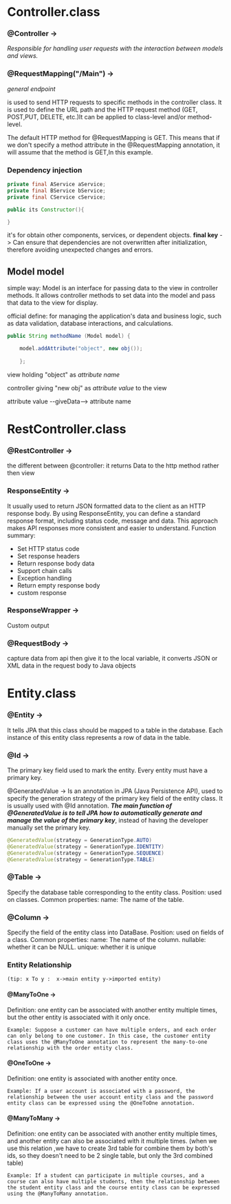 # Controller.class

### @Controller -> 
*Responsible for handling user requests with the interaction between models and views.* 

### @RequestMapping("/Main") ->
*general endpoint*

is used to send HTTP requests to specific methods in the controller class. It is used to define the URL path and the HTTP request method (GET, POST,PUT, DELETE, etc.)It can be applied to class-level and/or method-level. 

The default HTTP method for @RequestMapping is GET. This means that if we don't specify a method attribute in the @RequestMapping annotation, it will assume that the method is GET,In this example.

### Dependency injection
```java
private final AService aService;  
private final BService bService;  
private final CService cService;

public its Constructor(){

}
```
it's for obtain other components, services, or dependent objects.
**final key** -> Can ensure that dependencies are not overwritten after initialization, therefore avoiding unexpected changes and errors.

## Model model

simple way:
Model is an interface for passing data to the view in controller methods. It allows controller methods to set data into the model and pass that data to the view for display.

official define:
for managing the application's data and business logic, such as data
validation, database interactions, and calculations.


```java
public String methodName (Model model) {

	model.addAttribute("object", new obj());
	
	};
```

view holding "object" as *attribute name*

controller giving "new obj" as *attribute value* to the view

attribute value --giveData--> attribute name


# RestController.class

### @RestController ->
the different between @controller: it returns Data to the http method rather then view

### ResponseEntity ->
It usually used to return JSON formatted data to the client as an HTTP response body.
By using ResponseEntity, you can define a standard response format, including status code, message and data. This approach makes API responses more consistent and easier to understand.
Function summary:
- Set HTTP status code
- Set response headers
- Return response body data
- Support chain calls
- Exception handling
- Return empty response body
- custom response

### ResponseWrapper ->
Custom output

### @RequestBody ->
capture data from api then give it to the local variable, it converts JSON or XML data in the request body to Java objects

# Entity.class

### @Entity ->
It tells JPA that this class should be mapped to a table in the database. Each instance of this entity class represents a row of data in the table.

### @Id ->
The primary key field used to mark the entity. Every entity must have a primary key.

@GeneratedValue ->
Is an annotation in JPA (Java Persistence API), used to specify the generation strategy of the primary key field of the entity class. It is usually used with @Id annotation. ***The main function of @GeneratedValue is to tell JPA how to automatically generate and manage the value of the primary key***, instead of having the developer manually set the primary key.
```java
@GeneratedValue(strategy = GenerationType.AUTO)
@GeneratedValue(strategy = GenerationType.IDENTITY)
@GeneratedValue(strategy = GenerationType.SEQUENCE)
@GeneratedValue(strategy = GenerationType.TABLE)
```

### @Table ->
Specify the database table corresponding to the entity class.
Position: used on classes.
Common properties:
name: The name of the table.

### @Column ->
Specify the field of the entity class into DataBase.
Position: used on fields of a class.
Common properties:
name: The name of the column.
nullable: whether it can be NULL.
unique: whether it is unique

###  Entity Relationship 
`(tip: x To y :  x->main entity y->imported entity)`
#### @ManyToOne ->
Definition: one entity can be associated with another entity multiple times, but the other entity is associated with it only once.

	Example: Suppose a customer can have multiple orders, and each order can only belong to one customer. In this case, the customer entity class uses the @ManyToOne annotation to represent the many-to-one relationship with the order entity class.

#### @OneToOne ->
Definition: one entity is associated with another entity once.

	Example: If a user account is associated with a password, the relationship between the user account entity class and the password entity class can be expressed using the @OneToOne annotation.

#### @ManyToMany ->
Definition: one entity can be associated with another entity multiple times, and another entity can also be associated with it multiple times.
(when we use this relation ,we have to create 3rd table for combine them by both's ids, so they doesn't need to be 2 single table, but only the 3rd combined table)

	Example: If a student can participate in multiple courses, and a course can also have multiple students, then the relationship between the student entity class and the course entity class can be expressed using the @ManyToMany annotation.